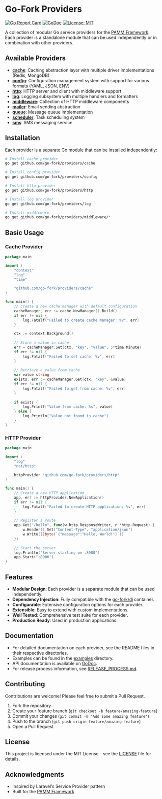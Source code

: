 # Go-Fork Providers

[![Go Report Card](https://goreportcard.com/badge/github.com/go-fork/providers)](https://goreportcard.com/report/github.com/go-fork/providers)
[![GoDoc](https://godoc.org/github.com/go-fork/providers?status.svg)](https://godoc.org/github.com/go-fork/providers)
[![License: MIT](https://img.shields.io/badge/License-MIT-yellow.svg)](https://opensource.org/licenses/MIT)

A collection of modular Go service providers for the [PAMM Framework](https://github.com/go-fork/pamm). Each provider is a standalone module that can be used independently or in combination with other providers.

## Available Providers

- [**cache**](cache/): Caching abstraction layer with multiple driver implementations (Redis, MongoDB)
- [**config**](config/): Configuration management system with support for various formats (YAML, JSON, ENV)
- [**http**](http/): HTTP server and client with middleware support
- [**log**](log/): Logging subsystem with multiple handlers and formatters
- [**middleware**](middleware/): Collection of HTTP middleware components
- [**mailer**](mailer/): Email sending abstraction
- [**queue**](queue/): Message queue implementation
- [**scheduler**](scheduler/): Task scheduling system
- [**sms**](sms/): SMS messaging service

## Installation

Each provider is a separate Go module that can be installed independently:

```bash
# Install cache provider
go get github.com/go-fork/providers/cache

# Install config provider
go get github.com/go-fork/providers/config

# Install http provider
go get github.com/go-fork/providers/http

# Install log provider
go get github.com/go-fork/providers/log

# Install middleware
go get github.com/go-fork/providers/middleware/*
```

## Basic Usage

### Cache Provider

```go
package main

import (
    "context"
    "log"
    "time"

    "github.com/go-fork/providers/cache"
)

func main() {
    // Create a new cache manager with default configuration
    cacheManager, err := cache.NewManager().Build()
    if err != nil {
        log.Fatalf("Failed to create cache manager: %v", err)
    }

    ctx := context.Background()
    
    // Store a value in cache
    err = cacheManager.Set(ctx, "key", "value", 5*time.Minute)
    if err != nil {
        log.Fatalf("Failed to set cache: %v", err)
    }
    
    // Retrieve a value from cache
    var value string
    exists, err := cacheManager.Get(ctx, "key", &value)
    if err != nil {
        log.Fatalf("Failed to get from cache: %v", err)
    }
    
    if exists {
        log.Printf("Value from cache: %s", value)
    } else {
        log.Println("Value not found in cache")
    }
}
```

### HTTP Provider

```go
package main

import (
    "log"
    "net/http"

    httpProvider "github.com/go-fork/providers/http"
)

func main() {
    // Create a new HTTP application
    app, err := httpProvider.NewApplication()
    if err != nil {
        log.Fatalf("Failed to create HTTP application: %v", err)
    }
    
    // Register a route
    app.Get("/hello", func(w http.ResponseWriter, r *http.Request) {
        w.Header().Set("Content-Type", "application/json")
        w.Write([]byte(`{"message":"Hello, World!"}`))
    })
    
    // Start the server
    log.Println("Server starting on :8080")
    app.Start(":8080")
}
```

## Features

- **Modular Design**: Each provider is a separate module that can be used independently.
- **Dependency Injection**: Fully compatible with the [go-fork/di](https://github.com/go-fork/di) container.
- **Configurable**: Extensive configuration options for each provider.
- **Extensible**: Easy to extend with custom implementations.
- **Well Tested**: Comprehensive test suite for each provider.
- **Production Ready**: Used in production applications.

## Documentation

- For detailed documentation on each provider, see the README files in their respective directories.
- Examples can be found in the [examples](examples/) directory.
- API documentation is available on [GoDoc](https://godoc.org/github.com/go-fork/providers).
- For release process information, see [RELEASE_PROCESS.md](docs/RELEASE_PROCESS.md).

## Contributing

Contributions are welcome! Please feel free to submit a Pull Request.

1. Fork the repository
2. Create your feature branch (`git checkout -b feature/amazing-feature`)
3. Commit your changes (`git commit -m 'Add some amazing feature'`)
4. Push to the branch (`git push origin feature/amazing-feature`)
5. Open a Pull Request

## License

This project is licensed under the MIT License - see the [LICENSE](LICENSE) file for details.

## Acknowledgments

- Inspired by Laravel's Service Provider pattern
- Built for the [PAMM Framework](https://github.com/go-fork/pamm)
